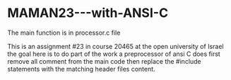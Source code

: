 # MAMAN23---with-ANSI-C
The main function is in processor.c file

This is an assignment #23 in course 20465 at the open university of Israel
the goal here is to  do part of the work a preprocessor of ansi C does
first remove all comment from the main code
then replace the #include statements with the matching header files content.
